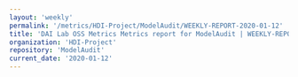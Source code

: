 ```yaml
---
layout: 'weekly'
permalink: '/metrics/HDI-Project/ModelAudit/WEEKLY-REPORT-2020-01-12'
title: 'DAI Lab OSS Metrics Metrics report for ModelAudit | WEEKLY-REPORT-2020-01-12'
organization: 'HDI-Project'
repository: 'ModelAudit'
current_date: '2020-01-12'
---
```

